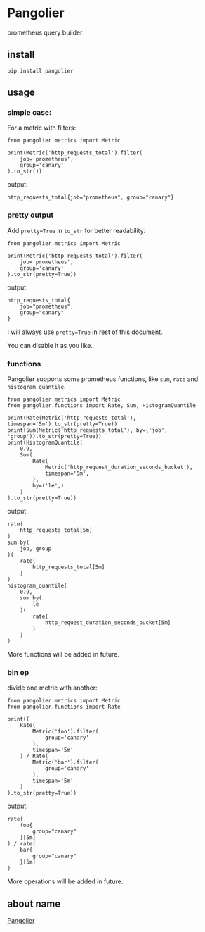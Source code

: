 # Pangolier

prometheus query builder

## install

    pip install pangolier

## usage

### simple case:

For a metric with filters:

    from pangolier.metrics import Metric

    print(Metric('http_requests_total').filter(
        job='prometheus',
        group='canary'
    ).to_str())

output:

    http_requests_total{job="prometheus", group="canary"}

### pretty output

Add `pretty=True` in `to_str` for better readability:

    from pangolier.metrics import Metric

    print(Metric('http_requests_total').filter(
        job='prometheus',
        group='canary'
    ).to_str(pretty=True))

output:

    http_requests_total{
        job="prometheus",
        group="canary"
    }

I will always use `pretty=True` in rest of this document.

You can disable it as you like.

### functions

Pangolier supports some prometheus functions, like `sum`, `rate` and `histogram_quantile`.

    from pangolier.metrics import Metric
    from pangolier.functions import Rate, Sum, HistogramQuantile

    print(Rate(Metric('http_requests_total'), timespan='5m').to_str(pretty=True))
    print(Sum(Metric('http_requests_total'), by=('job', 'group')).to_str(pretty=True))
    print(HistogramQuantile(
        0.9,
        Sum(
            Rate(
                Metric('http_request_duration_seconds_bucket'),
                timespan='5m',
            ),
            by=('le',)
        )
    ).to_str(pretty=True))

output:

    rate(
        http_requests_total[5m]
    )
    sum by(
        job, group
    )(
        rate(
            http_requests_total[5m]
        )
    )
    histogram_quantile(
        0.9,
        sum by(
            le
        )(
            rate(
                http_request_duration_seconds_bucket[5m]
            )
        )
    )

More functions will be added in future.

### bin op

divide one metric with another:

    from pangolier.metrics import Metric
    from pangolier.functions import Rate

    print((
        Rate(
            Metric('foo').filter(
                group='canary'
            ),
            timespan='5m'
        ) / Rate(
            Metric('bar').filter(
                group='canary'
            ),
            timespan='5m'
        )
    ).to_str(pretty=True))

output:

    rate(
        foo{
            group="canary"
        }[5m]
    ) / rate(
        bar{
            group="canary"
        }[5m]
    )

More operations will be added in future.

## about name

[Pangolier](https://dota2.fandom.com/wiki/Pangolier)
